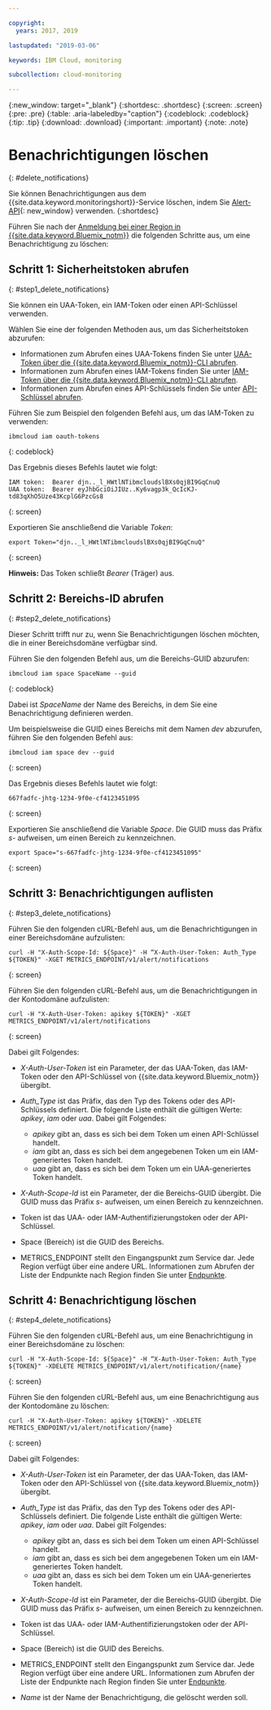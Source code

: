 ```yaml
---

copyright:
  years: 2017, 2019

lastupdated: "2019-03-06"

keywords: IBM Cloud, monitoring

subcollection: cloud-monitoring

---
```


{:new_window: target="_blank"}
{:shortdesc: .shortdesc}
{:screen: .screen}
{:pre: .pre}
{:table: .aria-labeledby="caption"}
{:codeblock: .codeblock}
{:tip: .tip}
{:download: .download}
{:important: .important}
{:note: .note}



# Benachrichtigungen löschen
{: #delete_notifications}

Sie können Benachrichtigungen aus dem {{site.data.keyword.monitoringshort}}-Service löschen, indem Sie [Alert-API](https://console.bluemix.net/apidocs/940-ibm-cloud-monitoring-alerts-api?&language=node#introduction){: new_window} verwenden.
{:shortdesc}

Führen Sie nach der [Anmeldung bei einer Region in {{site.data.keyword.Bluemix_notm}}](/docs/services/cloud-monitoring/qa/cli_qa.html#login) die folgenden Schritte aus, um eine Benachrichtigung zu löschen:


## Schritt 1: Sicherheitstoken abrufen
{: #step1_delete_notifications}

Sie können ein UAA-Token, ein IAM-Token oder einen API-Schlüssel verwenden. 

Wählen Sie eine der folgenden Methoden aus, um das Sicherheitstoken abzurufen:
	
* Informationen zum Abrufen eines UAA-Tokens finden Sie unter [UAA-Token über die {{site.data.keyword.Bluemix_notm}}-CLI abrufen](/docs/services/cloud-monitoring/security/auth_uaa.html#uaa_cli).
* Informationen zum Abrufen eines IAM-Tokens finden Sie unter [IAM-Token über die {{site.data.keyword.Bluemix_notm}}-CLI abrufen](/docs/services/cloud-monitoring/security/auth_iam.html#auth_iam).
* Informationen zum Abrufen eines API-Schlüssels finden Sie unter [API-Schlüssel abrufen](/docs/services/cloud-monitoring/security/auth_api_key.html#auth_api_key).
	
Führen Sie zum Beispiel den folgenden Befehl aus, um das IAM-Token zu verwenden:

```
ibmcloud iam oauth-tokens
```
{: codeblock}
	
Das Ergebnis dieses Befehls lautet wie folgt:
	
```
IAM token:  Bearer djn.._l_HWtlNTibmcloudslBXs0qjBI9GqCnuQ
UAA token:  Bearer eyJhbGciOiJIUz..Ky6vagp3k_QcIcKJ-td83qXhO5Uze43KcplG6PzcGs8
```
{: screen}
	
Exportieren Sie anschließend die Variable *Token*:
	
```
export Token="djn.._l_HWtlNTibmcloudslBXs0qjBI9GqCnuQ"
```
{: screen}
	
**Hinweis:** Das Token schließt *Bearer* (Träger) aus.
	

## Schritt 2: Bereichs-ID abrufen 
{: #step2_delete_notifications}

Dieser Schritt trifft nur zu, wenn Sie Benachrichtigungen löschen möchten, die in einer Bereichsdomäne verfügbar sind.

Führen Sie den folgenden Befehl aus, um die Bereichs-GUID abzurufen:
	
```
ibmcloud iam space SpaceName --guid
```
{: codeblock}
	
Dabei ist *SpaceName* der Name des Bereichs, in dem Sie eine Benachrichtigung definieren werden. 
	
Um beispielsweise die GUID eines Bereichs mit dem Namen *dev* abzurufen, führen Sie den folgenden Befehl aus:
	
```
ibmcloud iam space dev --guid
```
{: screen}
	
Das Ergebnis dieses Befehls lautet wie folgt:
	
```
667fadfc-jhtg-1234-9f0e-cf4123451095
```
{: screen}
	
Exportieren Sie anschließend die Variable *Space*. Die GUID muss das Präfix *s-* aufweisen, um einen Bereich zu kennzeichnen.
	
```
export Space="s-667fadfc-jhtg-1234-9f0e-cf4123451095"
```
{: screen}

	

## Schritt 3: Benachrichtigungen auflisten
{: #step3_delete_notifications}


Führen Sie den folgenden cURL-Befehl aus, um die Benachrichtigungen in einer Bereichsdomäne aufzulisten:

```
curl -H "X-Auth-Scope-Id: ${Space}" -H “X-Auth-User-Token: Auth_Type ${TOKEN}" -XGET METRICS_ENDPOINT/v1/alert/notifications

```
{: screen}

Führen Sie den folgenden cURL-Befehl aus, um die Benachrichtigungen in der Kontodomäne aufzulisten:

```
curl -H "X-Auth-User-Token: apikey ${TOKEN}" -XGET METRICS_ENDPOINT/v1/alert/notifications
```
{: screen}

Dabei gilt Folgendes:
	
* *X-Auth-User-Token* ist ein Parameter, der das UAA-Token, das IAM-Token oder den API-Schlüssel von {{site.data.keyword.Bluemix_notm}} übergibt.
	
* *Auth_Type* ist das Präfix, das den Typ des Tokens oder des API-Schlüssels definiert. Die folgende Liste enthält die gültigen Werte: *apikey*, *iam* oder *uaa*. Dabei gilt Folgendes:

    * *apikey* gibt an, dass es sich bei dem Token um einen API-Schlüssel handelt.
	* *iam* gibt an, dass es sich bei dem angegebenen Token um ein IAM-generiertes Token handelt.
	* *uaa* gibt an, dass es sich bei dem Token um ein UAA-generiertes Token handelt.
	
* *X-Auth-Scope-Id* ist ein Parameter, der die Bereichs-GUID übergibt. Die GUID muss das Präfix *s-* aufweisen, um einen Bereich zu kennzeichnen. 
	
* Token ist das UAA- oder IAM-Authentifizierungstoken oder der API-Schlüssel.
	
* Space (Bereich) ist die GUID des Bereichs. 
	
* METRICS_ENDPOINT stellt den Eingangspunkt zum Service dar. Jede Region verfügt über eine andere URL. Informationen zum Abrufen der Liste der Endpunkte nach Region finden Sie unter [Endpunkte](/docs/services/cloud-monitoring/send_retrieve_metrics_ov.html#endpoints).


## Schritt 4: Benachrichtigung löschen
{: #step4_delete_notifications}
  

Führen Sie den folgenden cURL-Befehl aus, um eine Benachrichtigung in einer Bereichsdomäne zu löschen:

```
curl -H "X-Auth-Scope-Id: ${Space}" -H “X-Auth-User-Token: Auth_Type ${TOKEN}" -XDELETE METRICS_ENDPOINT/v1/alert/notification/{name} 
```
{: screen}

Führen Sie den folgenden cURL-Befehl aus, um eine Benachrichtigung aus der Kontodomäne zu löschen:

```
curl -H "X-Auth-User-Token: apikey ${TOKEN}" -XDELETE METRICS_ENDPOINT/v1/alert/notification/{name} 
```
{: screen}

	
Dabei gilt Folgendes:
	
* *X-Auth-User-Token* ist ein Parameter, der das UAA-Token, das IAM-Token oder den API-Schlüssel von {{site.data.keyword.Bluemix_notm}} übergibt.
	
* *Auth_Type* ist das Präfix, das den Typ des Tokens oder des API-Schlüssels definiert. Die folgende Liste enthält die gültigen Werte: *apikey*, *iam* oder *uaa*. Dabei gilt Folgendes:

    * *apikey* gibt an, dass es sich bei dem Token um einen API-Schlüssel handelt.
	* *iam* gibt an, dass es sich bei dem angegebenen Token um ein IAM-generiertes Token handelt.
	* *uaa* gibt an, dass es sich bei dem Token um ein UAA-generiertes Token handelt.
	
* *X-Auth-Scope-Id* ist ein Parameter, der die Bereichs-GUID übergibt. Die GUID muss das Präfix *s-* aufweisen, um einen Bereich zu kennzeichnen. 
	
* Token ist das UAA- oder IAM-Authentifizierungstoken oder der API-Schlüssel.
	
* Space (Bereich) ist die GUID des Bereichs. 
	
* METRICS_ENDPOINT stellt den Eingangspunkt zum Service dar. Jede Region verfügt über eine andere URL. Informationen zum Abrufen der Liste der Endpunkte nach Region finden Sie unter [Endpunkte](/docs/services/cloud-monitoring/send_retrieve_metrics_ov.html#endpoints).

* *Name* ist der Name der Benachrichtigung, die gelöscht werden soll.
	
